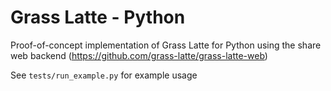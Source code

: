 # Grass Latte - Python

Proof-of-concept implementation of Grass Latte for Python using the share web backend 
(https://github.com/grass-latte/grass-latte-web)

See `tests/run_example.py` for example usage